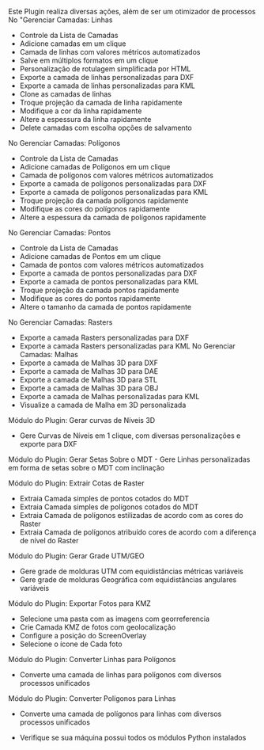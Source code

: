 Este Plugin realiza diversas ações, além de ser um otimizador de processos 
No "Gerenciar Camadas: Linhas 
- Controle da Lista de Camadas 
- Adicione camadas em um clique 
- Camada de linhas com valores métricos automatizados 
- Salve em múltiplos formatos em um clique 
- Personalização de rotulagem simplificada por HTML 
- Exporte a camada de linhas personalizadas para DXF 
- Exporte a camada de linhas personalizadas para KML 
- Clone as camadas de linhas 
- Troque projeção da camada de linha rapidamente 
- Modifique a cor da linha rapidamente 
- Altere a espessura da linha rapidamente 
- Delete camadas com escolha opções de salvamento 

No Gerenciar Camadas: Polígonos 
- Controle da Lista de Camadas 
- Adicione camadas de Polígonos em um clique 
- Camada de polígonos com valores métricos automatizados 
- Exporte a camada de polígonos personalizadas para DXF 
- Exporte a camada de polígonos personalizadas para KML 
- Troque projeção da camada polígonos rapidamente 
- Modifique as cores do polígonos rapidamente 
- Altere a espessura da camada de polígonos rapidamente 

No Gerenciar Camadas: Pontos 
- Controle da Lista de Camadas 
- Adicione camadas de Pontos em um clique 
- Camada de pontos com valores métricos automatizados 
- Exporte a camada de pontos personalizadas para DXF 
- Exporte a camada de pontos personalizadas para KML 
- Troque projeção da camada pontos rapidamente 
- Modifique as cores do pontos rapidamente 
- Altere o tamanho da camada de pontos rapidamente 

No Gerenciar Camadas: Rasters 
- Exporte a camada Rasters personalizadas para DXF 
- Exporte a camada Rasters personalizadas para KML No Gerenciar Camadas: Malhas 
- Exporte a camada de Malhas 3D para DXF 
- Exporte a camada de Malhas 3D para DAE 
- Exporte a camada de Malhas 3D para STL 
- Exporte a camada de Malhas 3D para OBJ 
- Exporte a camada de Malhas personalizadas para KML 
- Visualize a camada de Malha em 3D personalizada 

Módulo do Plugin: Gerar curvas de Níveis 3D 
- Gere Curvas de Níveis em 1 clique, com diversas personalizações e exporte para DXF 

Módulo do Plugin: Gerar Setas Sobre o MDT - Gere Linhas personalizadas em forma de setas sobre o MDT com inclinação

Módulo do Plugin: Extrair Cotas de Raster 
- Extraia Camada simples de pontos cotados do MDT 
- Extraia Camada simples de polígonos cotados do MDT 
- Extraia Camada de polígonos estilizadas de acordo com as cores do Raster 
- Extraia Camada de polígonos atribuído cores de acordo com a diferença de nível do Raster 

Módulo do Plugin: Gerar Grade UTM/GEO 
- Gere grade de molduras UTM com equidistâncias métricas variáveis 
- Gere grade de molduras Geográfica com equidistâncias angulares variáveis 

Módulo do Plugin: Exportar Fotos para KMZ 
- Selecione uma pasta com as imagens com georreferencia 
- Crie Camada KMZ de fotos com geolocalização 
- Configure a posição do ScreenOverlay 
- Selecione o ícone de Cada foto 

Módulo do Plugin: Converter Linhas para Polígonos 
- Converte uma camada de linhas para polígonos com diversos processos unificados

Módulo do Plugin: Converter Polígonos para Linhas 
- Converte uma camada de polígonos para linhas com diversos processos unificados 

* Verifique se sua máquina possui todos os módulos Python instalados
